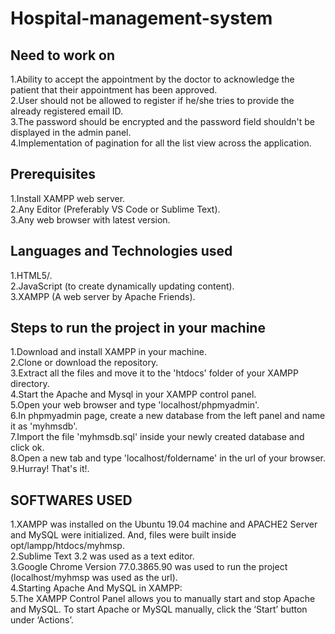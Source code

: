 # Hospital-management-system
## Need to work on
1.Ability to accept the appointment by the doctor to acknowledge the patient that their appointment has been approved. <br>
2.User should not be allowed to register if he/she tries to provide the already registered email ID. <br>
3.The password should be encrypted and the password field shouldn't be displayed in the admin panel.<br>
4.Implementation of pagination for all the list view across the application.<br>

## Prerequisites
1.Install XAMPP web server.<br>
2.Any Editor (Preferably VS Code or Sublime Text).<br>
3.Any web browser with latest version.<br>
## Languages and Technologies used
1.HTML5/.<br>
2.JavaScript (to create dynamically updating content).<br>
3.XAMPP (A web server by Apache Friends).<br>
## Steps to run the project in your machine
1.Download and install XAMPP in your machine.<br>
2.Clone or download the repository.<br>
3.Extract all the files and move it to the 'htdocs' folder of your XAMPP directory.<br>
4.Start the Apache and Mysql in your XAMPP control panel.<br>
5.Open your web browser and type 'localhost/phpmyadmin'.<br>
6.In phpmyadmin page, create a new database from the left panel and name it as 'myhmsdb'.<br>
7.Import the file 'myhmsdb.sql' inside your newly created database and click ok.<br>
8.Open a new tab and type 'localhost/foldername' in the url of your browser.<br>
9.Hurray! That's it!.<br>
## SOFTWARES USED
1.XAMPP was installed on the Ubuntu 19.04 machine and APACHE2 Server and MySQL were initialized. And, files were built inside opt/lampp/htdocs/myhmsp.<br>
2.Sublime Text 3.2 was used as a text editor.<br>
3.Google Chrome Version 77.0.3865.90 was used to run the project (localhost/myhmsp was used as the url).<br>
4.Starting Apache And MySQL in XAMPP:<br>
5.The XAMPP Control Panel allows you to manually start and stop Apache and MySQL. To start Apache or MySQL manually, click the ‘Start’ button under ‘Actions’.<br>

